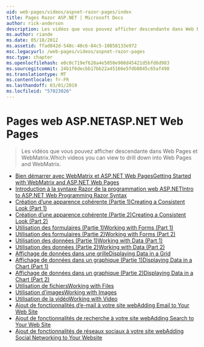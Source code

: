 ```yaml
---
uid: web-pages/videos/aspnet-razor-pages/index
title: Pages Razor ASP.NET | Microsoft Docs
author: rick-anderson
description: Les vidéos que vous pouvez afficher descendante dans Web Pages et WebMatrix.
ms.author: riande
ms.date: 05/18/2012
ms.assetid: ffad842d-548c-40c6-84c5-10858133e972
msc.legacyurl: /web-pages/videos/aspnet-razor-pages
msc.type: chapter
ms.openlocfilehash: e0c0c719ef628a4e5050e908d45421d5bfd6d983
ms.sourcegitcommit: 24b1f6decbb17bb22a45166e5fdb0845c65af498
ms.translationtype: MT
ms.contentlocale: fr-FR
ms.lasthandoff: 03/01/2019
ms.locfileid: "57023026"
---
```

<a name="aspnet-web-pages"></a><span data-ttu-id="23d61-103">Pages web ASP.NET</span><span class="sxs-lookup"><span data-stu-id="23d61-103">ASP.NET Web Pages</span></span>
=================
> <span data-ttu-id="23d61-104">Les vidéos que vous pouvez afficher descendante dans Web Pages et WebMatrix.</span><span class="sxs-lookup"><span data-stu-id="23d61-104">Which videos you can view to drill down into Web Pages and WebMatrix.</span></span>


- [<span data-ttu-id="23d61-105">Bien démarrer avec WebMatrix et ASP.NET Web Pages</span><span class="sxs-lookup"><span data-stu-id="23d61-105">Getting Started with WebMatrix and ASP.NET Web Pages</span></span>](getting-started-with-webmatrix-and-aspnet-web-pages.md)
- [<span data-ttu-id="23d61-106">Introduction à la syntaxe Razor de la programmation web ASP.NET</span><span class="sxs-lookup"><span data-stu-id="23d61-106">Intro to ASP.NET Web Programming Razor Syntax</span></span>](introduction-to-aspnet-web-programming-using-the-razor-syntax.md)
- [<span data-ttu-id="23d61-107">Création d’une apparence cohérente (Partie 1)</span><span class="sxs-lookup"><span data-stu-id="23d61-107">Creating a Consistent Look (Part 1)</span></span>](creating-a-consistent-look-part-1.md)
- [<span data-ttu-id="23d61-108">Création d’une apparence cohérente (Partie 2)</span><span class="sxs-lookup"><span data-stu-id="23d61-108">Creating a Consistent Look (Part 2)</span></span>](creating-a-consistent-look-part-2.md)
- [<span data-ttu-id="23d61-109">Utilisation des formulaires (Partie 1)</span><span class="sxs-lookup"><span data-stu-id="23d61-109">Working with Forms (Part 1)</span></span>](working-with-forms-part-1.md)
- [<span data-ttu-id="23d61-110">Utilisation des formulaires (Partie 2)</span><span class="sxs-lookup"><span data-stu-id="23d61-110">Working with Forms (Part 2)</span></span>](working-with-forms-part-2.md)
- [<span data-ttu-id="23d61-111">Utilisation des données (Partie 1)</span><span class="sxs-lookup"><span data-stu-id="23d61-111">Working with Data (Part 1)</span></span>](working-with-data-part-1.md)
- [<span data-ttu-id="23d61-112">Utilisation des données (Partie 2)</span><span class="sxs-lookup"><span data-stu-id="23d61-112">Working with Data (Part 2)</span></span>](working-with-data-part-2.md)
- [<span data-ttu-id="23d61-113">Affichage de données dans une grille</span><span class="sxs-lookup"><span data-stu-id="23d61-113">Displaying Data in a Grid</span></span>](displaying-data-in-a-grid.md)
- [<span data-ttu-id="23d61-114">Affichage de données dans un graphique (Partie 1)</span><span class="sxs-lookup"><span data-stu-id="23d61-114">Displaying Data in a Chart (Part 1)</span></span>](displaying-data-in-a-chart-part-1.md)
- [<span data-ttu-id="23d61-115">Affichage de données dans un graphique (Partie 2)</span><span class="sxs-lookup"><span data-stu-id="23d61-115">Displaying Data in a Chart (Part 2)</span></span>](displaying-data-in-a-chart-part-2.md)
- [<span data-ttu-id="23d61-116">Utilisation de fichiers</span><span class="sxs-lookup"><span data-stu-id="23d61-116">Working with Files</span></span>](working-with-files.md)
- [<span data-ttu-id="23d61-117">Utilisation d’images</span><span class="sxs-lookup"><span data-stu-id="23d61-117">Working with Images</span></span>](working-with-images.md)
- [<span data-ttu-id="23d61-118">Utilisation de la vidéo</span><span class="sxs-lookup"><span data-stu-id="23d61-118">Working with Video</span></span>](working-with-video.md)
- [<span data-ttu-id="23d61-119">Ajout de fonctionnalités d’e-mail à votre site web</span><span class="sxs-lookup"><span data-stu-id="23d61-119">Adding Email to Your Web Site</span></span>](adding-email-to-your-web-site.md)
- [<span data-ttu-id="23d61-120">Ajout de fonctionnalités de recherche à votre site web</span><span class="sxs-lookup"><span data-stu-id="23d61-120">Adding Search to Your Web Site</span></span>](adding-search-to-your-web-site.md)
- [<span data-ttu-id="23d61-121">Ajout de fonctionnalités de réseaux sociaux à votre site web</span><span class="sxs-lookup"><span data-stu-id="23d61-121">Adding Social Networking to Your Website</span></span>](adding-social-networking-to-your-website.md)
